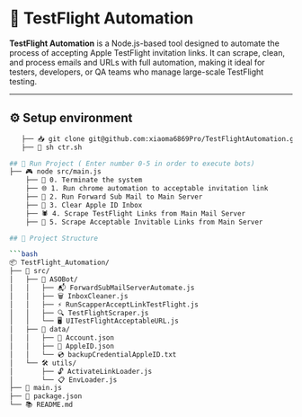 # 🚀 TestFlight Automation

**TestFlight Automation** is a Node.js-based tool designed to automate the process of accepting Apple TestFlight invitation links. It can scrape, clean, and process emails and URLs with full automation, making it ideal for testers, developers, or QA teams who manage large-scale TestFlight testing.

---

## ⚙️ Setup environment
```bash
   ├── 📥 git clone git@github.com:xiaoma6869Pro/TestFlightAutomation.git
   ├── 🚀 sh ctr.sh

## 🚀 Run Project ( Enter number 0-5 in order to execute bots)
├── 🎮 node src/main.js
    ├── 🛑 0. Terminate the system
    ├── 🌐 1. Run chrome automation to acceptable invitation link
    ├── 📧 2. Run Forward Sub Mail to Main Server
    ├── 🧹 3. Clear Apple ID Inbox
    ├── 🕷️ 4. Scrape TestFlight Links from Main Mail Server
    ├── 🔗 5. Scrape Acceptable Invitable Links from Main Server

## 📁 Project Structure

```bash
📦 TestFlight_Automation/
├── 🎯 src/
│   ├── 🤖 ASOBot/
│   │   ├── 📬 ForwardSubMailServerAutomate.js
│   │   ├── 🗑️ InboxCleaner.js
│   │   ├── ⚡ RunScapperAcceptLinkTestFlight.js
│   │   ├── 🔍 TestFlightScraper.js
│   │   └── 🖥️ UITestFlightAcceptableURL.js
│   ├── 💾 data/
│   │   ├── 👤 Account.json
│   │   ├── 🍎 AppleID.json
│   │   └── 💿 backupCredentialAppleID.txt
│   └── 🛠️ utils/
│       ├── 🔓 ActivateLinkLoader.js
│       └── 📋 EnvLoader.js
├── 📄 main.js
├── 📘 package.json
└── 📚 README.md